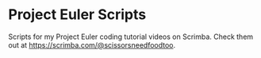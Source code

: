 # Project Euler Scripts

Scripts for my Project Euler coding tutorial videos on Scrimba. Check them out at https://scrimba.com/@scissorsneedfoodtoo.
